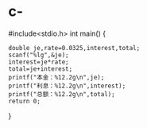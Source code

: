 # c-
#include<stdio.h>
int main()
{
	
	double je,rate=0.0325,interest,total;
	scanf("%lg",&je);
	interest=je*rate;
	total=je+interest;
	printf("本金：%12.2g\n",je);
	printf("利息：%12.2g\n",interest);
	printf("总额：%12.2g\n",total);
	return 0;
 } 
